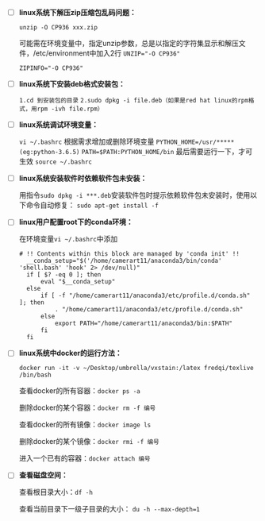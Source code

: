 - [ ] **linux系统下解压zip压缩包乱码问题：** 

  `unzip -O CP936 xxx.zip`  

  可能需在环境变量中，指定unzip参数，总是以指定的字符集显示和解压文件，/etc/environment中加入2行
  `UNZIP="-O CP936"`

  `ZIPINFO="-O CP936"`

- [ ] **linux系统下安装deb格式安装包：**

  `1.cd 到安装包的目录`
  `2.sudo dpkg -i file.deb（如果是red hat linux的rpm格式，用rpm -ivh file.rpm） `

- [ ] **linux系统调试环境变量：**

  `vi ~/.bashrc`
  根据需求增加或删除环境变量
  `PYTHON_HOME=/usr/*****(eg:python-3.6.5)`
  `PATH=$PATH:PYTHON_HOME/bin`
  最后需要运行一下，才可生效
  `source ~/.bashrc`

- [ ] **linux系统安装软件时依赖软件包未安装：**

  用指令`sudo dpkg -i ***.deb`安装软件包时提示依赖软件包未安装时，使用以下命令自动修复：
  `sudo apt-get install -f`

- [ ] **linux用户配置root下的conda环境：**

  在环境变量`vi ~/.bashrc`中添加
  
  ```
  # !! Contents within this block are managed by 'conda init' !!
    __conda_setup="$('/home/camerart11/anaconda3/bin/conda' 'shell.bash' 'hook' 2> /dev/null)"
    if [ $? -eq 0 ]; then
        eval "$__conda_setup"
    else
        if [ -f "/home/camerart11/anaconda3/etc/profile.d/conda.sh" ]; then
            . "/home/camerart11/anaconda3/etc/profile.d/conda.sh"
        else
            export PATH="/home/camerart11/anaconda3/bin:$PATH"
        fi
    fi
    ```

- [ ] **linux系统中docker的运行方法：**

  `docker run -it -v ~/Desktop/umbrella/vxstain:/latex fredqi/texlive /bin/bash`

  查看docker的所有容器：`docker ps -a`

  删除docker的某个容器：`docker rm -f 编号`

  查看docker的所有镜像：`docker image ls `

  删除docker的某个镜像：`docker rmi -f 编号`

  进入一个已有的容器：`docker attach 编号`

- [ ] **查看磁盘空间：**

  查看根目录大小：`df -h`
  
  查看当前目录下一级子目录的大小： `du -h --max-depth=1`
